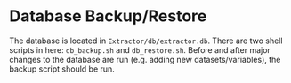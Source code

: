 Database Backup/Restore
=======================

The database is located in `Extractor/db/extractor.db`. There are two shell scripts in here:
`db_backup.sh` and `db_restore.sh`. Before and after major changes to the database are run (e.g. adding
new datasets/variables), the backup script should be run.
